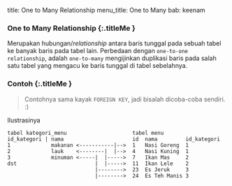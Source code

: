 title: One to Many Relationship
menu_title: One to Many
bab: keenam


### <i class="fa fa-info-circle"></i> One to Many Relationship {:.titleMe }

Merupakan hubungan/_relationship_ antara baris tunggal pada sebuah tabel ke banyak baris pada tabel lain.
Perbedaan dengan `one-to-one relationship`, adalah `one-to-many` mengijinkan duplikasi baris pada salah satu tabel yang mengacu ke baris tunggal di tabel sebelahnya.

### <i class="fa fa-code"></i> Contoh {:.titleMe }

> Contohnya sama kayak `FOREIGN KEY`, jadi bisalah dicoba-coba sendiri. :)

Ilustrasinya
```
tabel kategori_menu                     tabel menu
id_kategori | nama                      id  nama         id_kategori
1             makanan <-----------|-->  1   Nasi Goreng  1
2             lauk    <--------|  |-->  4   Nasi Kuning  1
3             minuman <-----|  |----->  7   Ikan Mas     2
dst                         |  |----->  11  Ikan Lele    2
                            |-------->  23  Es Jeruk     3
                            |-------->  24  Es Teh Manis 3
```
